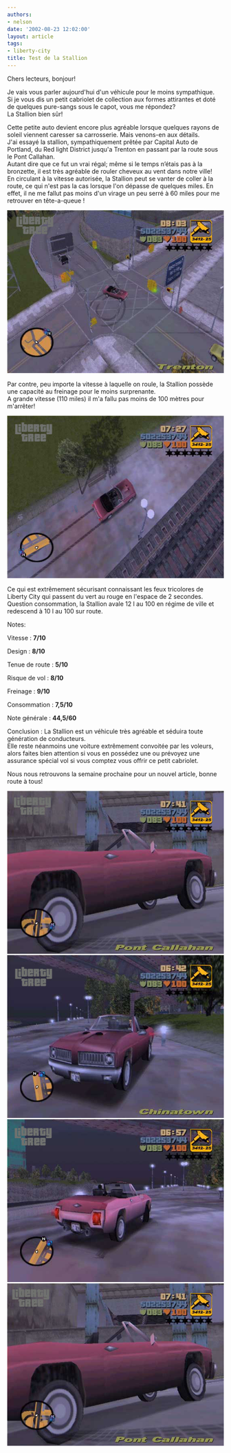 ```yaml
---
authors:
- nelson
date: '2002-08-23 12:02:00'
layout: article
tags:
- liberty-city
title: Test de la Stallion
---
```



Chers lecteurs, bonjour!

Je vais vous parler aujourd'hui d'un véhicule pour le moins sympathique.  
Si je vous dis un petit cabriolet de collection aux formes attirantes et doté de quelques pure-sangs sous le capot, vous me répondez?  
La Stallion bien sûr!

Cette petite auto devient encore plus agréable lorsque quelques rayons de soleil viennent caresser sa carrosserie. Mais venons-en aux détails.  
J'ai essayé la stallion, sympathiquement prêtée par Capital Auto de Portland, du Red light District jusqu'a Trenton en passant par la route sous le Pont Callahan.  
Autant dire que ce fut un vrai régal; même si le temps n’étais pas à la bronzette, il est très agréable de rouler cheveux au vent dans notre ville!  
En circulant à la vitesse autorisée, la Stallion peut se vanter de coller à la route, ce qui n'est pas la cas lorsque l'on dépasse de quelques miles. En effet, il ne me fallut pas moins d'un virage un peu serré à 60 miles pour me retrouver en tête-a-queue !

![](/content/images/2016/07/Stallion6.jpg)

Par contre, peu importe la vitesse à laquelle on roule, la Stallion possède une capacité au freinage pour le moins surprenante.  
A grande vitesse (110 miles) il m'a fallu pas moins de 100 mètres pour m'arrêter!

![](/content/images/2016/07/Stallion4.jpg)

Ce qui est extrêmement sécurisant connaissant les feux tricolores de Liberty City qui passent du vert au rouge en l'espace de 2 secondes.  
Question consommation, la Stallion avale 12 l au 100 en régime de ville et redescend à 10 l au 100 sur route.

Notes:

Vitesse : **7/10**

Design : **8/10**

Tenue de route : **5/10**

Risque de vol : **8/10**

Freinage : **9/10**

Consommation : **7,5/10**

Note générale : **44,5/60**

Conclusion : La Stallion est un véhicule très agréable et séduira toute génération de conducteurs.  
Elle reste néanmoins une voiture extrêmement convoitée par les voleurs, alors faites bien attention si vous en possédez une ou prévoyez une assurance spécial vol si vous comptez vous offrir ce petit cabriolet.

Nous nous retrouvons la semaine prochaine pour un nouvel article, bonne route à tous!

![](/content/images/2016/07/Stallion.jpg)
![](/content/images/2016/07/Stallion2.jpg)
![](/content/images/2016/07/Stallion3.jpg)
![](/content/images/2016/07/Stallion5.jpg)